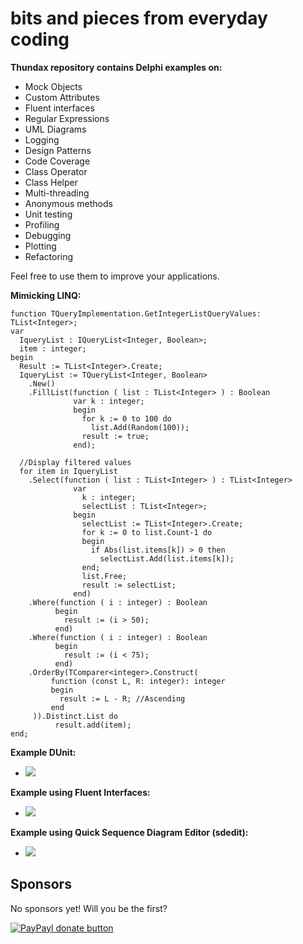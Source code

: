 bits and pieces from everyday coding
==============
**Thundax repository contains Delphi examples on:**
  - Mock Objects
  - Custom Attributes
  - Fluent interfaces
  - Regular Expressions
  - UML Diagrams
  - Logging
  - Design Patterns
  - Code Coverage
  - Class Operator
  - Class Helper
  - Multi-threading
  - Anonymous methods
  - Unit testing
  - Profiling
  - Debugging
  - Plotting
  - Refactoring

Feel free to use them to improve your applications.

**Mimicking LINQ:** 

```delphi
function TQueryImplementation.GetIntegerListQueryValues: TList<Integer>;
var
  IqueryList : IQueryList<Integer, Boolean>;
  item : integer;
begin
  Result := TList<Integer>.Create;
  IqueryList := TQueryList<Integer, Boolean>
    .New()
    .FillList(function ( list : TList<Integer> ) : Boolean
              var k : integer;
              begin
                for k := 0 to 100 do
                  list.Add(Random(100));
                result := true;
              end);

  //Display filtered values
  for item in IqueryList
    .Select(function ( list : TList<Integer> ) : TList<Integer>
              var
                k : integer;
                selectList : TList<Integer>;
              begin
                selectList := TList<Integer>.Create;
                for k := 0 to list.Count-1 do
                begin
                  if Abs(list.items[k]) > 0 then
                    selectList.Add(list.items[k]);
                end;
                list.Free;
                result := selectList;
              end)
    .Where(function ( i : integer) : Boolean
          begin
            result := (i > 50);
          end)
    .Where(function ( i : integer) : Boolean
          begin
            result := (i < 75);
          end)
    .OrderBy(TComparer<integer>.Construct(
         function (const L, R: integer): integer
         begin
           result := L - R; //Ascending
         end
     )).Distinct.List do
          result.add(item);
end;
```

**Example DUnit:**
  - ![](http://1.bp.blogspot.com/-mb1KplJPRiw/T34MqyCpSeI/AAAAAAAAC8A/yHV49FyXM50/s1600/dunit.png)

**Example using Fluent Interfaces:**
  - ![](http://1.bp.blogspot.com/-84yLJgLe274/T8n9K_orp1I/AAAAAAAAC9A/vSBdhs9upgw/s1600/dunit.png)

**Example using Quick Sequence Diagram Editor (sdedit):**
  - ![](http://4.bp.blogspot.com/-CSdelCTJM2o/UPRixFPjUwI/AAAAAAAADuU/WgYv2FabNV0/s1600/TestDiagramUML.jpg)

## Sponsors
No sponsors yet! Will you be the first?

[![PayPayl donate button](https://img.shields.io/badge/paypal-donate-yellow.svg)](https://www.paypal.com/cgi-bin/webscr?cmd=_s-xclick&hosted_button_id=L5FCF6LX5C9AW "Donate once-off to this project using Paypal")
